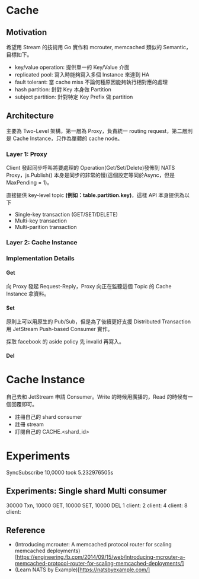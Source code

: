 # Cache
## Motivation
希望用 Stream 的技術用 Go 實作和 mcrouter, memcached 類似的 Semantic，目標如下。
* key/value operation: 提供單一的 Key/Value 介面
* replicated pool: 寫入時能夠寫入多個 Instance 來達到 HA
* fault tolerant: 當 cache miss 不論何種原因能夠執行相對應的處理
* hash partition: 針對 Key 本身做 Partition 
* subject partition: 針對特定 Key Prefix 做 partition

## Architecture
主要為 Two-Level 架構，第一層為 Proxy，負責統一 routing request，第二層則是 Cache Instance，只作為單體的 cache node。

### Layer 1: Proxy
Client 發起同步呼叫將要處理的 Operation(Get/Set/Delete)發佈到 NATS Proxy，js.Publish() 本身是同步的非常的慢(這個設定等同於Async，但是 MaxPending = 1)。

直接提供 key-level topic **(例如：table.partition.key)**，這樣 API 本身提供為以下
* Single-key transaction (GET/SET/DELETE)
* Multi-key transaction
* Multi-parition transaction

### Layer 2: Cache Instance

### Implementation Details
#### Get
向 Proxy 發起 Request-Reply，Proxy 向正在監聽這個 Topic 的 Cache Instance 拿資料。

#### Set
原則上可以用原生的 Pub/Sub，但是為了後續更好支援 Distributed Transaction 用 JetStream Push-based Consumer 實作。

採取 facebook 的 aside policy 先 invalid 再寫入。

#### Del


# Cache Instance
自己去和 JetStream 申請 Consumer。Write 的時候用廣播的，Read 的時候有一個回覆即可。
* 註冊自己的 shard consumer
* 註冊 stream
* 訂閱自己的 CACHE.<shard_id>


# Experiments
SyncSubscribe  10,0000 took 5.232976505s

## Experiments: Single shard Multi consumer
30000 Txn, 10000 GET, 10000 SET, 10000 DEL
1 client:
2 client:
4 client:
8 client:


## Reference
* (Introducing mcrouter: A memcached protocol router for scaling memcached deployments)[https://engineering.fb.com/2014/09/15/web/introducing-mcrouter-a-memcached-protocol-router-for-scaling-memcached-deployments/]
* (Learn NATS by Example)[https://natsbyexample.com/]